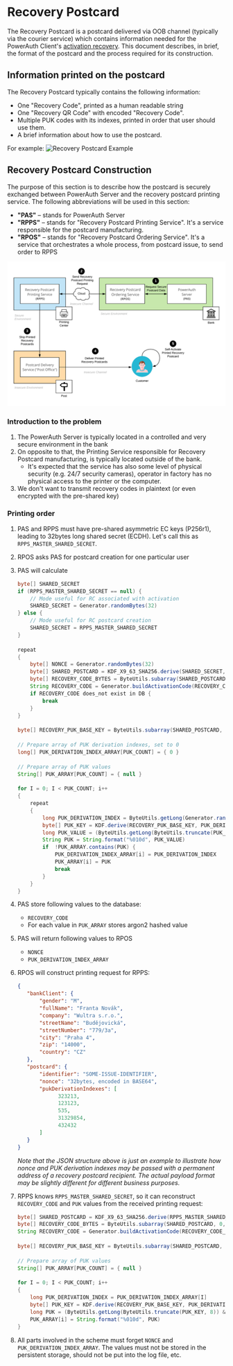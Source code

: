 # Recovery Postcard

The Recovery Postcard is a postcard delivered via OOB channel (typically via the courier service) which contains information needed for the PowerAuth Client's [activation recovery](Activation-Recovery.md). This document describes, in brief, the format of the postcard and the process required for its construction.

## Information printed on the postcard

The Recovery Postcard typically contains the following information:

- One "Recovery Code", printed as a human readable string
- One "Recovery QR Code" with encoded "Recovery Code".
- Multiple PUK codes with its indexes, printed in order that user should use them.
- A brief information about how to use the postcard.

For example:
![Recovery Postcard Example](resources/images/recovery-postcard-example.png)


## Recovery Postcard Construction

The purpose of this section is to describe how the postcard is securely exchanged between PowerAuth Server and the recovery postcard printing service. The following abbreviations will be used in this section:

- **"PAS"** – stands for PowerAuth Server
- **"RPPS"** – stands for "Recovery Postcard Printing Service". It's a service responsible for the postcard manufacturing.
- **"RPOS"** – stands for "Recovery Postcard Ordering Service". It's a service that orchestrates a whole process, from postcard issue, to send order to RPPS

![Recovery Postcard Construction - Architecture](resources/images/arch_cloud_printing_center.png)

### Introduction to the problem

1. The PowerAuth Server is typically located in a controlled and very secure environment in the bank
2. On opposite to that, the Printing Service responsible for Recovery Postcard manufacturing, is typically located outside of the bank.
   - It's expected that the service has also some level of physical security (e.g. 24/7 security cameras), operator in factory has no physical access to the printer or the computer.
3. We don't want to transmit recovery codes in plaintext (or even encrypted with the pre-shared key)


### Printing order

1. PAS and RPPS must have pre-shared asymmetric EC keys (P256r1), leading to 32bytes long shared secret (ECDH). Let's call this as `RPPS_MASTER_SHARED_SECRET`.

1. RPOS asks PAS for postcard creation for one particular user

1. PAS will calculate
   ```java
   byte[] SHARED_SECRET
   if (RPPS_MASTER_SHARED_SECRET == null) {
       // Mode useful for RC associated with activation
       SHARED_SECRET = Generator.randomBytes(32)
   } else {
       // Mode useful for RC postcard creation
       SHARED_SECRET = RPPS_MASTER_SHARED_SECRET
   }

   repeat
   {
       byte[] NONCE = Generator.randomBytes(32)
       byte[] SHARED_POSTCARD = KDF_X9_63_SHA256.derive(SHARED_SECRET, NONCE)
       byte[] RECOVERY_CODE_BYTES = ByteUtils.subarray(SHARED_POSTCARD, 0, 10)
       String RECOVERY_CODE = Generator.buildActivationCode(RECOVERY_CODE_BYTES)
       if RECOVERY_CODE does_not exist in DB {
           break
       }
   }

   byte[] RECOVERY_PUK_BASE_KEY = ByteUtils.subarray(SHARED_POSTCARD, 10, 16)

   // Prepare array of PUK derivation indexes, set to 0
   long[] PUK_DERIVATION_INDEX_ARRAY[PUK_COUNT] = { 0 }

   // Prepare array of PUK values
   String[] PUK_ARRAY[PUK_COUNT] = { null }

   for I = 0; I < PUK_COUNT; i++
   {
       repeat
       {
           long PUK_DERIVATION_INDEX = ByteUtils.getLong(Generator.randomBytes(8))
           byte[] PUK_KEY = KDF.derive(RECOVERY_PUK_BASE_KEY, PUK_DERIVATION_INDEX)
           long PUK_VALUE = (ByteUtils.getLong(ByteUtils.truncate(PUK_KEY, 8)) & 0xFFFFFFFFFFL) % Math.pow(10,10)
           String PUK = String.format("%010d", PUK_VALUE)
           if  !PUK_ARRAY.contains(PUK) {
               PUK_DERIVATION_INDEX_ARRAY[i] = PUK_DERIVATION_INDEX
               PUK_ARRAY[i] = PUK
               break
           }
       }   
   }
   ```

1. PAS store following values to the database:
    - `RECOVERY_CODE`
    - For each value in `PUK_ARRAY` stores argon2 hashed value

1. PAS will return following values to RPOS
    - `NONCE`
    - `PUK_DERIVATION_INDEX_ARRAY`

1. RPOS will construct printing request for RPPS:
   ```json
   {
      "bankClient": {
          "gender": "M",
          "fullName": "Franta Novák",
          "company": "Wultra s.r.o.",
          "streetName": "Budějovická",
          "streetNumber": "779/3a",
          "city": "Praha 4",
          "zip": "14000",
          "country": "CZ"
      },
      "postcard": {
          "identifier": "SOME-ISSUE-IDENTIFIER",
          "nonce": "32bytes, encoded in BASE64",
          "pukDerivationIndexes": [
                323213,
                123123,
                535,
                31329854,
                432432
          ]
      }
   }
   ```
   _Note that the JSON structure above is just an example to illustrate how nonce and PUK derivation indexes may be passed with a permanent address of a recovery postcard recipient. The actual payload format may be slightly different for different business purposes._

1. RPPS knows `RPPS_MASTER_SHARED_SECRET`, so it can reconstruct `RECOVERY_CODE` and `PUK` values from the received printing request:
   ```java
   byte[] SHARED_POSTCARD = KDF_X9_63_SHA256.derive(RPPS_MASTER_SHARED_SECRET, NONCE)
   byte[] RECOVERY_CODE_BYTES = ByteUtils.subarray(SHARED_POSTCARD, 0, 10)
   String RECOVERY_CODE = Generator.buildActivationCode(RECOVERY_CODE_BYTES)

   byte[] RECOVERY_PUK_BASE_KEY = ByteUtils.subarray(SHARED_POSTCARD, 10, 16)

   // Prepare array of PUK values
   String[] PUK_ARRAY[PUK_COUNT] = { null }

   for I = 0; I < PUK_COUNT; i++
   {
       long PUK_DERIVATION_INDEX = PUK_DERIVATION_INDEX_ARRAY[I]   
       byte[] PUK_KEY = KDF.derive(RECOVERY_PUK_BASE_KEY, PUK_DERIVATION_INDEX)
       long PUK = (ByteUtils.getLong(ByteUtils.truncate(PUK_KEY, 8)) & 0xFFFFFFFFFF) % Math.pow(10,10)
       PUK_ARRAY[i] = String.format("%010d", PUK)
   }
   ```

1. All parts involved in the scheme must forget `NONCE` and `PUK_DERIVATION_INDEX_ARRAY`. The values must not be stored in the persistent storage, should not be put into the log file, etc.
